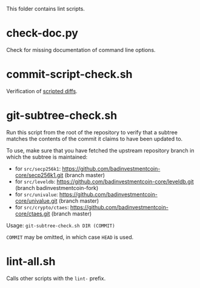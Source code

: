 This folder contains lint scripts.

check-doc.py
============
Check for missing documentation of command line options.

commit-script-check.sh
======================
Verification of [scripted diffs](/doc/developer-notes.md#scripted-diffs).

git-subtree-check.sh
====================
Run this script from the root of the repository to verify that a subtree matches the contents of
the commit it claims to have been updated to.

To use, make sure that you have fetched the upstream repository branch in which the subtree is
maintained:
* for `src/secp256k1`: https://github.com/badinvestmentcoin-core/secp256k1.git (branch master)
* for `src/leveldb`: https://github.com/badinvestmentcoin-core/leveldb.git (branch badinvestmentcoin-fork)
* for `src/univalue`: https://github.com/badinvestmentcoin-core/univalue.git (branch master)
* for `src/crypto/ctaes`: https://github.com/badinvestmentcoin-core/ctaes.git (branch master)

Usage: `git-subtree-check.sh DIR (COMMIT)`

`COMMIT` may be omitted, in which case `HEAD` is used.

lint-all.sh
===========
Calls other scripts with the `lint-` prefix.
